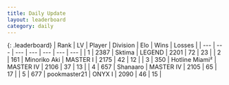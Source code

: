```yaml
---
title: Daily Update
layout: leaderboard
category: daily
---
```


{: .leaderboard}
| Rank | LV | Player | Division | Elo | Wins | Losses |
| --- | --- | --- | --- | --- | --- | --- |
| <span data-change="1">1</span> | 2387 | <span title="ID: 353063">Sktima</span> | LEGEND | <span data-change="76">2201</span> | <span data-change="24">72</span> | <span data-change="8">23</span> |
| <span data-change="-1">2</span> | 161 | <span title="ID: 456466">Minoriko Aki</span> | MASTER I | <span data-change="3">2175</span> | <span data-change="8">42</span> | <span data-change="3">12</span> |
| <span data-change="51">3</span> | 350 | <span title="ID: 488578">Hotline Miami²</span> | MASTER IV | <span data-change="281">2106</span> | <span data-change="26">37</span> | <span data-change="4">13</span> |
| <span data-change="7">4</span> | 657 | <span title="ID: 152948">Shanaaro</span> | MASTER IV | <span data-change="135">2105</span> | <span data-change="20">65</span> | <span data-change="7">17</span> |
| <span data-change="-2">5</span> | 677 | <span title="ID: 652474">pookmaster21</span> | ONYX I | <span data-change="28">2090</span> | <span data-change="9">46</span> | <span data-change="3">15</span> |